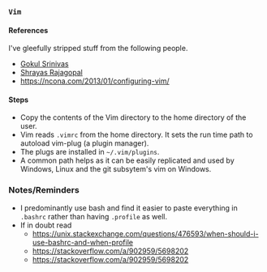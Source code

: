 ### `Vim`

#### References

I've gleefully stripped stuff from the following people.

- [Gokul Srinivas](https://github.com/GokulSrinivas)
- [Shrayas Rajagopal](https://github.com/shrayasr)
- https://ncona.com/2013/01/configuring-vim/

#### Steps

- Copy the contents of the Vim directory to the home directory of the user.
- Vim reads `.vimrc` from the home directory. It sets the run time path to autoload
  vim-plug (a plugin manager).
- The plugs are installed in `~/.vim/plugins`.
- A common path helps as it can be easily replicated and used by Windows, Linux and
  the git subsytem's vim on Windows.

### Notes/Reminders

- I predominantly use bash and find it easier to paste everything in `.bashrc` rather than having `.profile` as well.
- If in doubt read
  - https://unix.stackexchange.com/questions/476593/when-should-i-use-bashrc-and-when-profile
  - https://stackoverflow.com/a/902959/5698202
  - https://stackoverflow.com/a/902959/5698202
